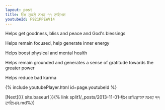 ```yaml
---
layout: post
title: ਓਮ ਸ਼ੁਕਲੇ ਨਮਹ ੧੧ ਟਾਇਮਸ
youtubeId: F921PPEeV14
---
```

 
 
Helps get goodness, bliss and peace and God's blessings
 
Helps remain focused, help generate inner energy 
 
Helps boost physical and mental health 
 
Helps remain grounded and generates a sense of gratitude towards the greater power 
 
Helps reduce bad karma
 
 
 
 


{% include youtubePlayer.html id=page.youtubeId %}
 
[Next]({{ site.baseurl }}{% link  split1/_posts/2013-11-01-ਓਮ ਕਪਿਛਾਯਾ ਨਮਹ ੧੧ ਟਾਇਮਸ.md%})
 
